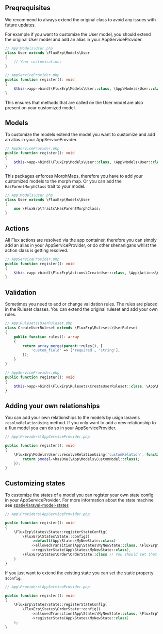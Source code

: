 ## Preqrequisites

We recommend to always extend the original class to avoid any issues with future updates.

For example if you want to customize the User model, you should extend the original User model and add an alias in your AppServiceProvider.

```php
// App\Models\User.php
class User extends \FluxErp\Models\User
{
    // Your customizations
}
```

```php
// AppServiceProvider.php
public function register(): void
{
    $this->app->bind(\FluxErp\Models\User::class, \App\Models\User::class);
}
```

This ensures that methods that are called on the User model are also present on your customized model.

## Models
To customize the models extend the model you want to customize and add an alias in your AppServiceProvider.

```php
// AppServiceProvider.php
public function register(): void
{
    $this->app->bind(\FluxErp\Models\User::class, \App\Models\User::class);
}
```

This packages enforces MorphMaps, therefore you have to add your customized models to the morph map.
Or you can add the `HasParentMorphClass` trait to your model.

```php
// App\Models\User.php
class User extends \FluxErp\Models\User
{
    use \FluxErp\Traits\HasParentMorphClass;
}
```

## Actions
All Flux actions are resolved via the app container, therefore you can simply add an alias in your AppServiceProvider, or do other shenanigans whilst the action class is getting resolved.

```php
// AppServiceProvider.php
public function register(): void
{
    $this->app->bind(\FluxErp\Actions\CreateUser::class, \App\Actions\CreateUser::class);
}
```

## Validation
Sometimes you need to add or change validation rules. The rules are placed in the Ruleset classes. You can extend the original ruleset and add your own rules.

```php
// App\Rulesets\UserRuleset.php
class CreateUserRuleset extends \FluxErp\Rulesets\UserRuleset
{
    public function rules(): array
    {
        return array_merge(parent::rules(), [
            'custom_field' => ['required', 'string'],
        ]);
    }
}
```

```php
// AppServiceProvider.php
public function register(): void
{
    $this->app->bind(\FluxErp\Rulesets\CreateUserRuleset::class, \App\Rulesets\CreateUserRuleset::class);
}
```


## Adding your own relationships

You can add your own relationships to the models by usign laravels `resolveRelationUsing` method.
If you only want to add a new relationship to a flux model you can do so in your AppServiceProvider.

```php
// App\Providers\AppServiceProvider.php

public function register(): void
{
    \FluxErp\Models\User::resolveRelationUsing('customRelation', function ($model) {
        return $model->hasOne(\App\Models\CustomModel::class);
    });
}
```

## Customizing states

To customize the states of a model you can register your own state config in your AppServiceProvider.
For more information about the state machine see [spatie/laravel-model-states](https://spatie.be/docs/laravel-model-states/v2/working-with-states/01-configuring-states#content-manually-registering-states)

```php
// App\Providers\AppServiceProvider.php

public function register(): void
{
    \FluxErp\States\State::registerStateConfig(
        \FluxErp\States\State::config()
            ->default(App\States\MyNewState::class)
            ->allowedTransition(App\States\MyNewState::class, \FluxErp\States\Order\Open::class)
            ->registerState(App\States\MyNewState::class),
        \FluxErp\States\Order\OrderState::class // You should set that if you crate the config from the base state
    )
}
```

If you just want to extend the existing state you can set the static property `$config`.

```php
// App\Providers\AppServiceProvider.php

public function register(): void
{
    \FluxErp\States\State::registerStateConfig(
        \FluxErp\States\OrderState::config()
            ->allowedTransition(App\States\MyNewState::class, \FluxErp\States\Order\Open::class)
            ->registerState(App\States\MyNewState::class)
    );
}
```


